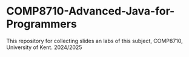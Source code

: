 # COMP8710-Advanced-Java-for-Programmers

This repository for collecting slides an labs of this subject, COMP8710, University of Kent. 2024/2025
